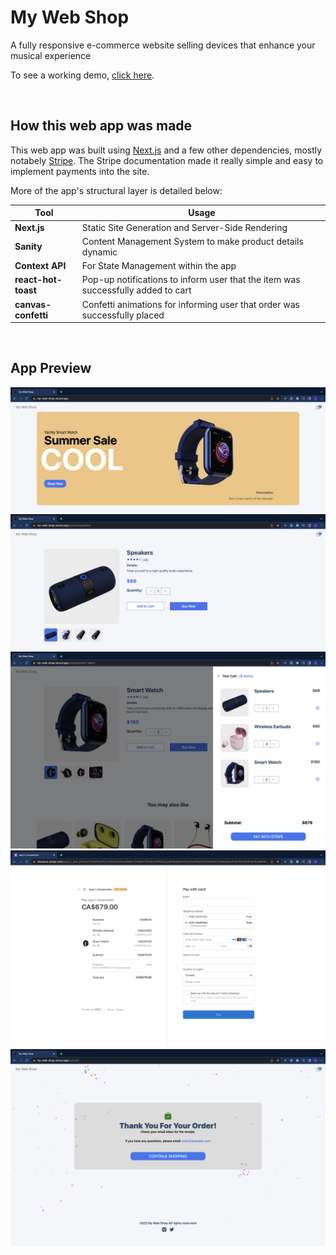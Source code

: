 # My Web Shop

A fully responsive e-commerce website selling devices that enhance your musical experience

To see a working demo, [click here](https://my-web-shop.vercel.app).

<br>

## How this web app was made

This web app was built using [Next.js](https://nextjs.org) and a few other dependencies, mostly notabely [Stripe](https://stripe.com/en-ca). The Stripe documentation made it really simple and easy to implement payments into the site.

More of the app's structural layer is detailed below:

| Tool                                | Usage                                                  |
| ------------------------------------ | ------------------------------------------------------ |
| **Next.js**          | Static Site Generation and Server-Side Rendering                                 |
| **Sanity**          | Content Management System to make product details dynamic                                |
| **Context API**          | For State Management within the app                                   |
| **react-hot-toast**                         | Pop-up notifications to inform user that the item was successfully added to cart         |
| **canvas-confetti**                         | Confetti animations for informing user that order was successfully placed         |

<br>

## App Preview

<img src="https://raw.githubusercontent.com/josh-umahi/josh-umahi/master/.github/images/web_shop_1.jpeg"/>
<img src="https://raw.githubusercontent.com/josh-umahi/josh-umahi/master/.github/images/web_shop_2.jpeg"/>
<img src="https://raw.githubusercontent.com/josh-umahi/josh-umahi/master/.github/images/web_shop_3.png"/>
<img src="https://raw.githubusercontent.com/josh-umahi/josh-umahi/master/.github/images/web_shop_4.png"/>
<img src="https://raw.githubusercontent.com/josh-umahi/josh-umahi/master/.github/images/web_shop_5.png"/>


